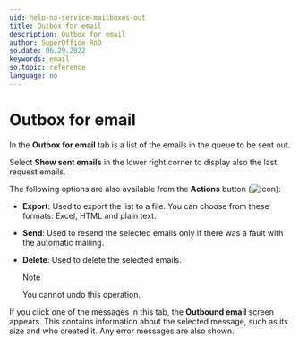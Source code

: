 ```yaml
---
uid: help-no-service-mailboxes-out
title: Outbox for email
description: Outbox for email
author: SuperOffice RnD
so.date: 06.29.2022
keywords: email
so.topic: reference
language: no
---
```


# Outbox for email

In the **Outbox for email** tab is a list of the emails in the queue to be sent out.

Select **Show sent emails** in the lower right corner to display also the last request emails.

The following options are also available from the **Actions** button (![icon][img1]):

* **Export**: Used to export the list to a file. You can choose from these formats: Excel, HTML and plain text.

* **Send**: Used to resend the selected emails only if there was a fault with the automatic mailing.

* **Delete**: Used to delete the selected emails.

    > [!NOTE]
    > You cannot undo this operation.

If you click one of the messages in this tab, the **Outbound email** screen appears. This contains information about the selected message, such as its size and who created it. Any error messages are also shown.

<!-- Referenced links -->

<!-- Referenced images -->
[img1]: ../../../../../media/icons/btn-menu.png

